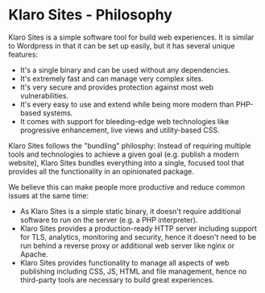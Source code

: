 # Klaro Sites - Philosophy

Klaro Sites is a simple software tool for build web experiences. It is similar to Wordpress in that it can be set up easily, but it has several unique features:

* It's a single binary and can be used without any dependencies.
* It's extremely fast and can manage very complex sites.
* It's very secure and provides protection against most web vulnerabilities.
* It's every easy to use and extend while being more modern than PHP-based systems.
* It comes with support for bleeding-edge web technologies like progressive enhancement, live views and utility-based CSS.

Klaro Sites follows the "bundling" philosphy: Instead of requiring multiple tools and technologies to achieve a given goal (e.g. publish a modern website), Klaro Sites bundles everything into a single, focused tool that provides all the functionality in an opinionated package.

We believe this can make people more productive and reduce common issues at the same time:

* As Klaro Sites is a simple static binary, it doesn't require additional software to run on the server (e.g. a PHP interpreter).
* Klaro Sites provides a production-ready HTTP server including support for TLS, analytics, monitoring and security, hence it doesn't need to be run behind a reverse proxy or additional web server like nginx or Apache.
* Klaro Sites provides functionality to manage all aspects of web publishing including CSS, JS, HTML and file management, hence no third-party tools are necessary to build great experiences.